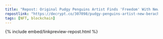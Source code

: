 ```yaml
---
title: "Repost: Original Pudgy Penguins Artist Finds 'Freedom' With New Berachain NFT Collection - Decrypt"
repostlink: "https://decrypt.co/307098/pudgy-penguins-artist-new-berachain-nft-collection"
tags: [NFT, blockchain]
---
```


{% include embed/linkpreview-repost.html %}
